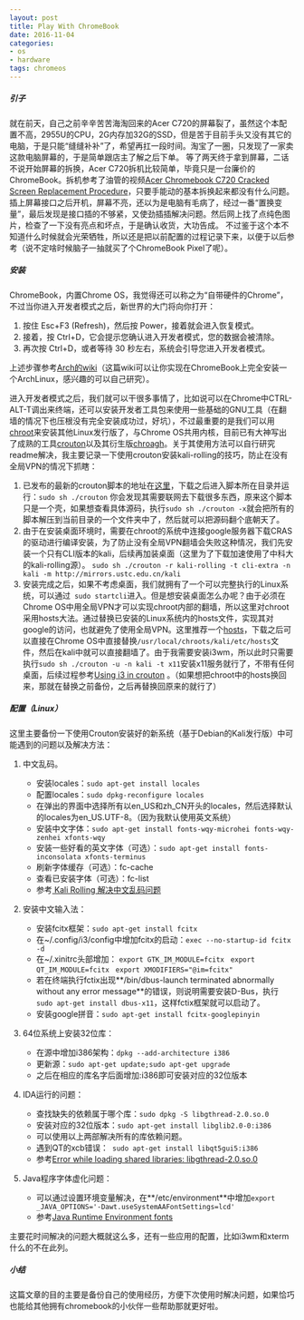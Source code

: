```yaml
---                                                                        
layout: post
title: Play With ChromeBook
date: 2016-11-04
categories:
- os
- hardware
tags: chromeos
---
```

##### **引子**
就在前天，自己之前辛辛苦苦海淘回来的Acer C720的屏幕裂了，虽然这个本配置不高，2955U的CPU，2G内存加32G的SSD，但是苦于目前手头又没有其它的电脑，于是只能“缝缝补补”了，希望再扛一段时间。淘宝了一圈，只发现了一家卖这款电脑屏幕的，于是简单跟店主了解之后下单。
等了两天终于拿到屏幕，二话不说开始屏幕的拆换，Acer C720拆机比较简单，毕竟只是一台廉价的ChromeBook。拆机参考了油管的视频[Acer Chromebook C720 Cracked Screen Replacement Procedure](https://www.youtube.com/watch?v=yOjkMZR47AY)，只要手能动的基本拆换起来都没有什么问题。插上屏幕接口之后开机，屏幕不亮，还以为是电脑有毛病了，经过一番“置换变量”，最后发现是接口插的不够紧，又使劲插插解决问题。然后网上找了点纯色图片，检查了一下没有亮点和坏点，于是确认收货，大功告成。
不过鉴于这个本不知道什么时候就会光荣牺牲，所以还是把以前配置的过程记录下来，以便于以后参考（说不定啥时候脑子一抽就买了个ChromeBook Pixel了呢）。

##### **安装**
ChromeBook，内置Chrome OS，我觉得还可以称之为“自带硬件的Chrome”，不过当你进入开发者模式之后，新世界的大门将向你打开：

1. 按住 Esc+F3 (Refresh)，然后按 Power，接着就会进入恢复模式。
2. 接着，按 Ctrl+D，它会提示您确认进入开发者模式，您的数据会被清除。
3. 再次按  Ctrl+D，或者等待 30 秒左右，系统会引导您进入开发者模式。

上述步骤参考[Arch的wiki](https://wiki.archlinux.org/index.php/Acer_C720_Chromebook)（这篇wiki可以让你实现在ChromeBook上完全安装一个ArchLinux，感兴趣的可以自己研究）。

进入开发者模式之后，我们就可以干很多事情了，比如说可以在Chrome中CTRL-ALT-T调出来终端，还可以安装开发者工具包来使用一些基础的GNU工具（在翻墙的情况下也压根没有完全安装成功过，好坑），不过最重要的是我们可以用[chroot](https://en.wikipedia.org/wiki/Chroot)来安装其他Linux发行版了，与Chrome OS共用内核，目前已有大神写出了成熟的工具[crouton](https://github.com/dnschneid/crouton)以及其衍生版[chroagh](https://github.com/drinkcat/chroagh)。关于其使用方法可以自行研究readme解决，我主要记录一下使用crouton安装kali-rolling的技巧，防止在没有全局VPN的情况下抓瞎：

1. 已发布的最新的crouton脚本的地址在[这里](https://goo.gl/fd3zc)，下载之后进入脚本所在目录并运行：` sudo sh ./crouton ` 你会发现其需要联网去下载很多东西，原来这个脚本只是一个壳，如果想查看具体源码，执行` sudo sh ./crouton -x `就会把所有的脚本解压到当前目录的一个文件夹中了，然后就可以把源码翻个底朝天了。
2. 由于在安装桌面环境时，需要在chroot的系统中连接google服务器下载CRAS的驱动进行编译安装，为了防止没有全局VPN翻墙会失败这种情况，我们先安装一个只有CLI版本的kali，后续再加装桌面（这里为了下载加速使用了中科大的kali-rolling源）。
`sudo sh ./crouton -r kali-rolling -t cli-extra -n kali -m http://mirrors.ustc.edu.cn/kali `
3. 安装完成之后，如果不考虑桌面，我们就拥有了一个可以完整执行的Linux系统，可以通过` sudo startcli`进入。但是想安装桌面怎么办呢？由于必须在Chrome OS中用全局VPN才可以实现chroot内部的翻墙，所以这里对chroot采用hosts大法。通过替换已安装的Linux系统内的hosts文件，实现其对google的访问，也就避免了使用全局VPN。这里推荐一个[hosts](https://raw.githubusercontent.com/racaljk/hosts/master/hosts)，下载之后可以直接在Chrome OS中直接替换`/usr/local/chroots/kali/etc/hosts`文件，然后在kali中就可以直接翻墙了。由于我需要安装i3wm，所以此时只需要执行`sudo sh ./crouton -u -n kali -t x11`安装x11服务就行了，不带有任何桌面，后续过程参考[Using i3 in crouton](https://github.com/dnschneid/crouton/wiki/i3) 。（如果想把chroot中的hosts换回来，那就在替换之前备份，之后再替换回原来的就行了）

##### **配置（Linux）**
这里主要备份一下使用Crouton安装好的新系统（基于Debian的Kali发行版）中可能遇到的问题以及解决方法：

1. 中文乱码。
   * 安装locales：` sudo apt-get install locales `
   * 配置locales：` sudo dpkg-reconfigure locales `
   * 在弹出的界面中选择所有以en_US和zh_CN开头的locales，然后选择默认的locales为en_US.UTF-8。（因为我默认使用英文系统）
   * 安装中文字体：` sudo apt-get install fonts-wqy-microhei fonts-wqy-zenhei xfonts-wqy `
   * 安装一些好看的英文字体（可选）：` sudo apt-get install fonts-inconsolata xfonts-terminus `
   * 刷新字体缓存（可选）：fc-cache
   * 查看已安装字体（可选）：fc-list
   * 参考[ Kali Rolling 解决中文乱码问题](http://blog.csdn.net/bleachswh/article/details/51419670)

2. 安装中文输入法：
   * 安装fcitx框架：` sudo apt-get install fcitx `
   * 在~/.config/i3/config中增加fcitx的启动：`exec --no-startup-id fcitx -d`
   * 在~/.xinitrc头部增加：
   `export GTK_IM_MODULE=fcitx `
   `export QT_IM_MODULE=fcitx `
   `export XMODIFIERS="@im=fcitx"`
   * 若在终端执行fctix出现**/bin/dbus-launch terminated abnormally without any error message**的错误，则说明需要安装D-Bus，执行`sudo apt-get install dbus-x11`，这样fctix框架就可以启动了。
   * 安装google拼音：`sudo apt-get install fcitx-googlepinyin`

3. 64位系统上安装32位库：
   * 在源中增加i386架构：`dpkg --add-architecture i386`
   * 更新源：`sudo apt-get update;sudo apt-get upgrade`
   * 之后在相应的库名字后面增加:i386即可安装对应的32位版本

4. IDA运行的问题：
   * 查找缺失的依赖属于哪个库：`sudo dpkg -S libgthread-2.0.so.0`
   * 安装对应的32位版本：`sudo apt-get install libglib2.0-0:i386`
   * 可以使用以上两部解决所有的库依赖问题。
   * 遇到QT的xcb错误：` sudo apt-get install libqt5gui5:i386`
   * 参考[Error while loading shared libraries: libgthread-2.0.so.0](http://askubuntu.com/questions/427496/error-while-loading-shared-libraries-libgthread-2-0-so-0) 
 
5. Java程序字体虚化问题：
   * 可以通过设置环境变量解决，在**/etc/environment**中增加`export _JAVA_OPTIONS='-Dawt.useSystemAAFontSettings=lcd'`
   * 参考[Java Runtime Environment fonts](https://wiki.archlinux.org/index.php/Java_Runtime_Environment_fonts)

主要花时间解决的问题大概就这么多，还有一些应用的配置，比如i3wm和xterm什么的不在此列。

##### **小结**
这篇文章的目的主要是备份自己的使用经历，方便下次使用时解决问题，如果恰巧也能给其他拥有chromebook的小伙伴一些帮助那就更好啦。
